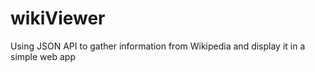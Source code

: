 # wikiViewer
Using JSON API to gather information from Wikipedia and display it in a simple web app
